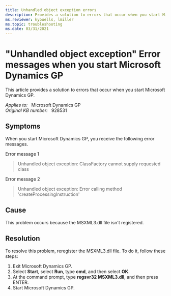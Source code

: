 ```yaml
---
title: Unhandled object exception errors
description: Provides a solution to errors that occur when you start Microsoft Dynamics GP.
ms.reviewer: kyouells, lmiller
ms.topic: troubleshooting
ms.date: 03/31/2021
---
```

# "Unhandled object exception" Error messages when you start Microsoft Dynamics GP

This article provides a solution to errors that occur when you start Microsoft Dynamics GP.

_Applies to:_ &nbsp; Microsoft Dynamics GP  
_Original KB number:_ &nbsp; 928531

## Symptoms

When you start Microsoft Dynamics GP, you receive the following error messages.

Error message 1
> Unhandled object exception: ClassFactory cannot supply requested class

Error message 2
> Unhandled object exception: Error calling method 'createProcessingInstruction'

## Cause

This problem occurs because the MSXML3.dll file isn't registered.

## Resolution

To resolve this problem, reregister the MSXML3.dll file. To do it, follow these steps:

1. Exit Microsoft Dynamics GP.
2. Select **Start**, select **Run**, type **cmd**, and then select **OK**.
3. At the command prompt, type **regsvr32 MSXML3.dll**, and then press ENTER.
4. Start Microsoft Dynamics GP.
